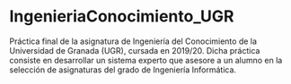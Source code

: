# IngenieriaConocimiento_UGR

Práctica final de la asignatura de Ingeniería del Conocimiento de la Universidad de Granada (UGR), cursada en 2019/20. Dicha práctica consiste en desarrollar un sistema experto que asesore a un alumno en la selección de asignaturas del grado de Ingeniería Informática. 
